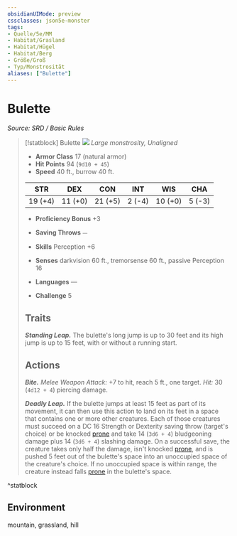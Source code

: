 ```yaml
---
obsidianUIMode: preview
cssclasses: json5e-monster
tags:
- Quelle/5e/MM
- Habitat/Grasland
- Habitat/Hügel
- Habitat/Berg
- Größe/Groß
- Typ/Monstrosität
aliases: ["Bulette"]
---
```

# Bulette
*Source: SRD / Basic Rules*  

> [!statblock] Bulette
> ![](compendium/bestiary/monstrosity/token/bulette.png#token)
> *Large monstrosity, Unaligned*
> 
> - **Armor Class** 17  (natural armor)
> - **Hit Points** 94 (`9d10 + 45`)
> - **Speed** 40 ft., burrow 40 ft.
> 
> |STR|DEX|CON|INT|WIS|CHA|
> |:---:|:---:|:---:|:---:|:---:|:---:|
> |19 (+4)|11 (+0)|21 (+5)| 2 (-4)|10 (+0)| 5 (-3)|
> 
> - **Proficiency Bonus** +3
> - **Saving Throws** ⏤
> - **Skills** Perception +6
> - **Senses** darkvision 60 ft., tremorsense 60 ft., passive Perception 16
> 
> - **Languages** —
> - **Challenge** 5
> 
> ## Traits
> 
> ***Standing Leap.*** The bulette's long jump is up to 30 feet and its high jump is up to 15 feet, with or without a running start.
> 
> ## Actions
> 
> ***Bite.*** *Melee Weapon Attack:* +7 to hit, reach 5 ft., one target. *Hit:* 30 (`4d12 + 4`) piercing damage.
> 
> ***Deadly Leap.*** If the bulette jumps at least 15 feet as part of its movement, it can then use this action to land on its feet in a space that contains one or more other creatures. Each of those creatures must succeed on a DC 16 Strength or Dexterity saving throw (target's choice) or be knocked [prone](rules/conditions.md#prone) and take 14 (`3d6 + 4`) bludgeoning damage plus 14 (`3d6 + 4`) slashing damage. On a successful save, the creature takes only half the damage, isn't knocked [prone](rules/conditions.md#prone), and is pushed 5 feet out of the bulette's space into an unoccupied space of the creature's choice. If no unoccupied space is within range, the creature instead falls [prone](rules/conditions.md#prone) in the bulette's space.
^statblock

## Environment

mountain, grassland, hill